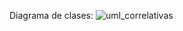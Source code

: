 Diagrama de clases:
![uml_correlativas](https://github.com/FacundoStancanelliUTN/correlativas/assets/129307586/1710dcd1-1da5-474f-886b-234eb2af5dce)

